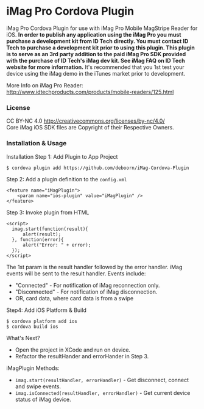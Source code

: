 # iMag Pro  Cordova Plugin

iMag Pro Cordova Plugin for use with iMag Pro Mobile MagStripe Reader for iOS. <b>In order to publish any application using the iMag Pro you must purchase a development kit from ID Tech directly. You must contact ID Tech to purchase a development kit prior to using this plugin. This plugin is to serve as an 3rd party addition to the paid iMag Pro SDK provided with the purchase of ID Tech's iMag dev kit. See iMag FAQ on ID Tech website for more information.</b> It's recommended that you 1st test your device using the iMag demo in the iTunes market prior to development.

More Info on iMag Pro Reader: <br>
http://www.idtechproducts.com/products/mobile-readers/125.html

### License

CC BY-NC 4.0 http://creativecommons.org/licenses/by-nc/4.0/<br>
Core iMag iOS SDK files are Copyright of their Respective Owners.

### Installation & Usage

Installation Step 1: Add Plugin to App Project
```
$ cordova plugin add https://github.com/deboorn/iMag-Cordova-Plugin
```
Step 2: Add a plugin definition to the `config.xml`
```
<feature name="iMagPlugin">
    <param name="ios-plugin" value="iMagPlugin" />
</feature>
```

Step 3: Invoke plugin from HTML
```
<script>
  imag.start(function(result){
      alert(result);
  }, function(error){
      alert("Error: " + error);
  });
</script>
```

The 1st param is the result handler followed by the error handler. iMag events will be sent to the result handler. 
Events include:
- "Connected" - For notification of iMag reconnection only.
- "Disconnected" - For notification of iMag disconnection.
- OR, card data, where card data is from a swipe

Step4: Add iOS Platform & Build
```
$ cordova platform add ios
$ cordova build ios
```

What's Next?<br>
- Open the project in XCode and run on device.
- Refactor the resultHander and errorHander in Step 3.

iMagPlugin Methods:
- `imag.start(resultHandler, errorHandler)` - Get disconnect, connect and swipe events.
- `imag.isConnected(resultHandler, errorHandler)` - Get current device status of iMag device.